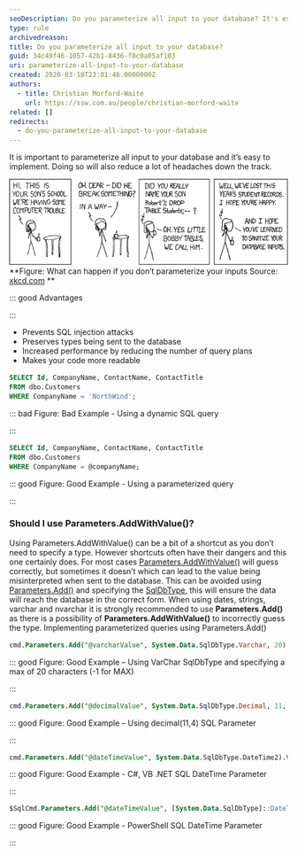 ```yaml
---
seoDescription: Do you parameterize all input to your database? It's essential to safeguard against SQL injection attacks and improve query performance by reducing the number of query plans.
type: rule
archivedreason:
title: Do you parameterize all input to your database?
guid: 34c49f46-1057-42b1-8436-f8c0a05af103
uri: parameterize-all-input-to-your-database
created: 2020-03-18T23:01:46.0000000Z
authors:
  - title: Christian Morford-Waite
    url: https://ssw.com.au/people/christian-morford-waite
related: []
redirects:
  - do-you-parameterize-all-input-to-your-database
---
```


It is important to parameterize all input to your database and it’s easy to implement.
Doing so will also reduce a lot of headaches down the track.

![](ParameterizeSqlInputsXKCD.png) **Figure: What can happen if you don’t parameterize your inputs
Source: [xkcd.com](https://xkcd.com/327/)
**

<!--endintro-->

::: good
Advantages

:::

- Prevents SQL injection attacks
- Preserves types being sent to the database
- Increased performance by reducing the number of query plans
- Makes your code more readable

```sql
SELECT Id, CompanyName, ContactName, ContactTitle
FROM dbo.Customers
WHERE CompanyName = 'NorthWind';
```

::: bad
Figure: Bad Example - Using a dynamic SQL query

:::

```sql
SELECT Id, CompanyName, ContactName, ContactTitle
FROM dbo.Customers
WHERE CompanyName = @companyName;
```

::: good
Figure: Good Example - Using a parameterized query

:::

### Should I use Parameters.AddWithValue()?

Using Parameters.AddWithValue() can be a bit of a shortcut as you don’t need to specify a type. However shortcuts often have their dangers and this one certainly does.
For most cases [Parameters.AddWithValue()](https://docs.microsoft.com/en-us/dotnet/api/system.data.sqlclient.sqlparametercollection.addwithvalue?view=netframework-4.8) will guess correctly, but sometimes it doesn’t which can lead to the value being misinterpreted when sent to the database. This can be avoided using [Parameters.Add()](https://docs.microsoft.com/en-us/dotnet/api/system.data.sqlclient.sqlparametercollection.add?view=netframework-4.8) and specifying the [SqlDbType](https://docs.microsoft.com/en-us/dotnet/api/system.data.sqldbtype?view=netframework-4.8), this will ensure the data will reach the database in the correct form.
When using dates, strings, varchar and nvarchar it is strongly recommended to use **Parameters.Add()** as there is a possibility of **Parameters.AddWithValue()** to incorrectly guess the type.
Implementing parameterized queries using Parameters.Add()

```sql
cmd.Parameters.Add("@varcharValue", System.Data.SqlDbType.Varchar, 20).Value = “Text”;
```

::: good
Figure: Good Example – Using VarChar SqlDbType and specifying a max of 20 characters (-1 for MAX)

:::

```sql
cmd.Parameters.Add("@decimalValue", System.Data.SqlDbType.Decimal, 11, 4).Value = decimalValue;
```

::: good
Figure: Good Example – Using decimal(11,4) SQL Parameter

:::

```sql
cmd.Parameters.Add("@dateTimeValue", System.Data.SqlDbType.DateTime2).Value = DateTime.UtcNow;
```

::: good
Figure: Good Example - C#, VB .NET SQL DateTime Parameter

:::

```sql
$SqlCmd.Parameters.Add("@dateTimeValue", [System.Data.SqlDbType]::DateTime2).Value = $dateTime2Value
```

::: good
Figure: Good Example - PowerShell SQL DateTime Parameter

:::
